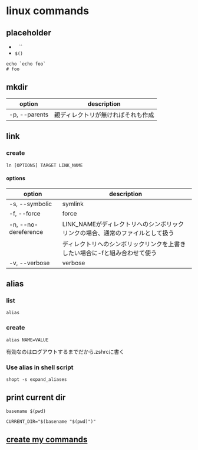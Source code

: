 # linux commands

## placeholder

<!-- markdownlint-disable-next-line MD038 -->
- `` `` ``
- `$()`

```shell
echo `echo foo`
# foo
```

## mkdir

| option        | description                        |
| ------------- | ---------------------------------- |
| -p, --parents | 親ディレクトリが無ければそれも作成 |

## link

### create

```shell
ln [OPTIONS] TARGET LINK_NAME
```

#### options

| option               | description                                                                   |
| -------------------- | ----------------------------------------------------------------------------- |
| -s, --symbolic       | symlink                                                                       |
| -f, --force          | force                                                                         |
| -n, --no-dereference | LINK_NAMEがディレクトリへのシンボリックリンクの場合、通常のファイルとして扱う |
|                      | ディレクトリへのシンボリックリンクを上書きしたい場合に-fと組み合わせて使う    |
| -v, --verbose        | verbose                                                                       |

## alias

### list

```shell
alias
```

### create

```shell
alias NAME=VALUE
```

有効なのはログアウトするまでだから.zshrcに書く

### Use alias in shell script

```shell
shopt -s expand_aliases
```

## print current dir

```shell
basename $(pwd)
```

`CURRENT_DIR="$(basename "$(pwd)")"`

## [create my commands](https://github.com/emgniddikur/dotfiles/blob/main/.commands/README.md)
